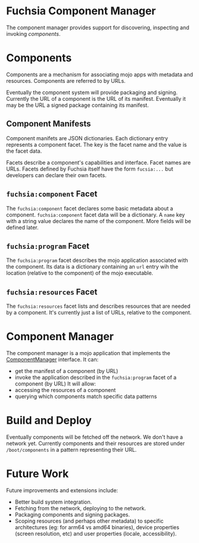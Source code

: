 Fuchsia Component Manager
=========================

The component manager provides support for discovering, inspecting and invoking
_components_.

Components
==========

Components are a mechanism for associating mojo apps with metadata and
resources.  Components are referred to by URLs.

Eventually the component system will provide packaging and signing. Currently
the URL of a component is the URL of its manifest. Eventually it may be the URL
a signed package containing its manifest.

Component Manifests
-------------------

Component manifets are JSON dictionaries. Each dictionary entry represents a
component facet.  The key is the facet name and the value is the facet data.

Facets describe a component's capabilities and interface. Facet names are URLs.
Facets defined by Fuchsia itself have the form `fucsia:...` but developers can
declare their own facets.

`fuchsia:component` Facet
-------------------------

The `fuchsia:component` facet declares some basic metadata about a component.
`fuchsia:component` facet data will be a dictionary. A `name` key with a string
value declares the name of the component. More fields will be defined later.

`fuchsia:program` Facet
-----------------------

The `fuchsia:program` facet describes the mojo application associated with the
component. Its data is a dictionary containing an `url` entry wih the location
(relative to the component) of the mojo executable.

`fuchsia:resources` Facet
-------------------------

The `fuchsia:resources` facet lists and describes resources that are needed by a
component. It's currently just a list of URLs, relative to the component.

Component Manager
=================

The component manager is a mojo application that implements the
[ComponentManager](interfaces/component.mojom) interface. It can:
 * get the manifest of a component (by URL)
 * invoke the application described in the `fuchsia:program` facet of a
   component (by URL) It will allow:
 * accessing the resources of a component
 * querying which components match specific data patterns

Build and Deploy
================

Eventually components will be fetched off the network. We don't have a network
yet. Currently components and their resources are stored under
`/boot/components` in a pattern representing their URL.

Future Work
===========

Future improvements and extensions include:
 * Better build system integration.
 * Fetching from the network, deploying to the network.
 * Packaging components and signing packages.
 * Scoping resources (and perhaps other metadata) to specific architectures (eg:
   for arm64 vs amd64 binaries), device properties (screen resolution, etc) and
   user properties (locale, accessibility).

